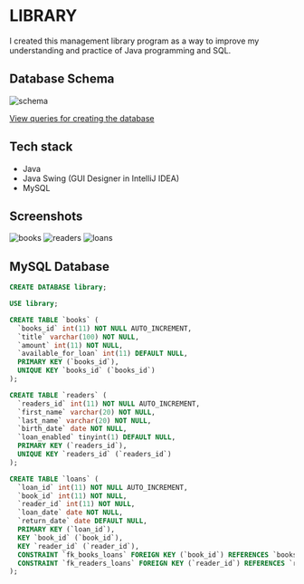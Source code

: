 # LIBRARY

I created this management library program as a way to improve my understanding and practice of Java programming and SQL.


## Database Schema

![schema](https://github.com/vanessaiandrade/library-java/assets/104696266/f12a64d3-acd9-4b06-8359-93816ce5b99e)

[View queries for creating the database](#mysql-database)

## Tech stack

- Java
- Java Swing (GUI Designer in IntelliJ IDEA)
- MySQL


## Screenshots

![books](https://github.com/vanessaiandrade/library-java/assets/104696266/9499f525-c537-449c-9ea0-816602670249)
![readers](https://github.com/vanessaiandrade/library-java/assets/104696266/920a74ca-7092-4b8e-a9bd-ee29e1434bfb)
![loans](https://github.com/vanessaiandrade/library-java/assets/104696266/2d2b9ae5-09a3-4e4c-a508-af2386118846)


## MySQL Database

```sql
CREATE DATABASE library;

USE library;

CREATE TABLE `books` (
  `books_id` int(11) NOT NULL AUTO_INCREMENT,
  `title` varchar(100) NOT NULL,
  `amount` int(11) NOT NULL,
  `available_for_loan` int(11) DEFAULT NULL,
  PRIMARY KEY (`books_id`),
  UNIQUE KEY `books_id` (`books_id`)
);

CREATE TABLE `readers` (
  `readers_id` int(11) NOT NULL AUTO_INCREMENT,
  `first_name` varchar(20) NOT NULL,
  `last_name` varchar(20) NOT NULL,
  `birth_date` date NOT NULL,
  `loan_enabled` tinyint(1) DEFAULT NULL,
  PRIMARY KEY (`readers_id`),
  UNIQUE KEY `readers_id` (`readers_id`)
);

CREATE TABLE `loans` (
  `loan_id` int(11) NOT NULL AUTO_INCREMENT,
  `book_id` int(11) NOT NULL,
  `reader_id` int(11) NOT NULL,
  `loan_date` date NOT NULL,
  `return_date` date DEFAULT NULL,
  PRIMARY KEY (`loan_id`),
  KEY `book_id` (`book_id`),
  KEY `reader_id` (`reader_id`),
  CONSTRAINT `fk_books_loans` FOREIGN KEY (`book_id`) REFERENCES `books` (`books_id`),
  CONSTRAINT `fk_readers_loans` FOREIGN KEY (`reader_id`) REFERENCES `readers` (`readers_id`)
);
```
